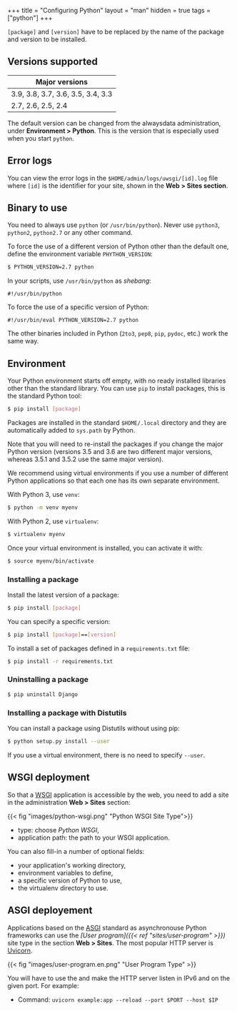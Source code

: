 +++
title = "Configuring Python"
layout = "man"
hidden = true
tags = ["python"]
+++

`[package]` and `[version]` have to be replaced by the name of the package and version to be installed.

## Versions supported

|Major versions|
|--- |
|3.9, 3.8, 3.7, 3.6, 3.5, 3.4, 3.3|
|2.7, 2.6, 2.5, 2.4|

The default version can be changed from the alwaysdata administration, under **Environment > Python**. This is the version that is especially used when you start `python`.

## Error logs

You can view the error logs in the `$HOME/admin/logs/uwsgi/[id].log` file where `[id]` is the identifier for your site, shown in the **Web > Sites section**.

## Binary to use

You need to always use `python` (or `/usr/bin/python`). Never use `python3`, `python2`, `python2.7` or any other command.

To force the use of a different version of Python other than the default one, define the environment variable `PHYTHON_VERSION`:

```sh
$ PYTHON_VERSION=2.7 python
```

In your scripts, use `/usr/bin/python` as *shebang*:

```
#!/usr/bin/python
```

To force the use of a specific version of Python:

```
#!/usr/bin/eval PYTHON_VERSION=2.7 python
```

The other binaries included in Python (`2to3`, `pep8`, `pip`, `pydoc`, etc.) work the same way.

## Environment

Your Python environment starts off empty, with no ready installed libraries other than the standard library. You can use `pip` to install packages, this is the standard Python tool:

```sh
$ pip install [package]
```

Packages are installed in the standard `$HOME/.local` directory and they are automatically added to `sys.path` by Python.

Note that you will need to re-install the packages if you change the major Python version (versions 3.5 and 3.6 are two different major versions, whereas 3.5.1 and 3.5.2 use the same major version).

We recommend using virtual environments if you use a number of different Python applications so that each one has its own separate environment.

With Python 3, use `venv`:

```sh
$ python -m venv myenv
```

With Python 2, use `virtualenv`:

```sh
$ virtualenv myenv
```

Once your virtual environment is installed, you can activate it with:

```sh
$ source myenv/bin/activate
```

### Installing a package

Install the latest version of a package:

```sh
$ pip install [package]
```

You can specify a specific version:

```sh
$ pip install [package]==[version]
```

To install a set of packages defined in a `requirements.txt` file:

```sh
$ pip install -r requirements.txt
```

### Uninstalling a package

```sh
$ pip uninstall Django
```

### Installing a package with Distutils

You can install a package using Distutils without using pip:

```sh
$ python setup.py install --user
```

If you use a virtual environment, there is no need to specify `--user`.

## WSGI deployment

So that a [WSGI](https://wsgi.readthedocs.io) application is accessible by the web, you need to add a site in the administration **Web > Sites** section:

{{< fig "images/python-wsgi.png" "Python WSGI Site Type">}}

- type: choose *Python WSGI*,
- application path: the path to your WSGI application.

You can also fill-in a number of optional fields:

- your application's working directory,
- environment variables to define,
- a specific version of Python to use,
- the virtualenv directory to use.

## ASGI deployement

Applications based on the [ASGI](https://asgi.readthedocs.io/en/latest/) standard as asynchronouse Python frameworks can use the *[User program]({{< ref "sites/user-program" >}})* site type in the section **Web > Sites**. The most popular HTTP server is [Uvicorn](https://www.uvicorn.org/).

{{< fig "images/user-program.en.png" "User Program Type" >}}

You will have to use the and make the HTTP server listen in IPv6 and on the given port. For example:

- Command: `uvicorn example:app --reload --port $PORT --host $IP`
